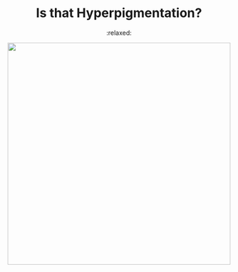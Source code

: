 <!DOCUMENT html>
<html>
<body>

<h1 align="center">Is that Hyperpigmentation?</h1> 
<p align="center"> :relaxed: </p>
<p align="center">
<img src="https://static.soapcentral.com/editor/2025/02/06188-17384023296415.jpg" width="500" height="500"> </p>

</body>
</html>
